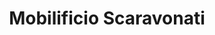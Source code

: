---
workId: "scaravonati"
pageType: "WORK"
title: "Mobilificio Scaravonati"
taxonomy:
  category: "blog"
  tag: [cat1, cat2, cat3]
it:
  cat: "prova"
---